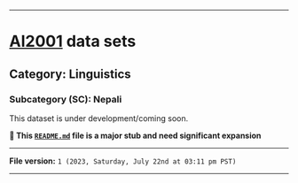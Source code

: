 
***

# [AI2001](https://github.com/seanpm2001/AI2001/) data sets

## Category: Linguistics

### Subcategory (SC): Nepali

This dataset is under development/coming soon.

**🌱️ This [`README.md`](/README.md) file is a major stub and need significant expansion**

***

**File version:** `1 (2023, Saturday, July 22nd at 03:11 pm PST)`

***
